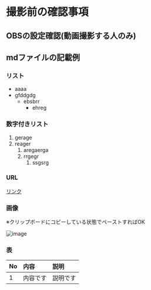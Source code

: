 # 撮影前の確認事項

## OBSの設定確認(動画撮影する人のみ)


## mdファイルの記載例
### リスト
- aaaa
- gfddgdg
  - ebsbrr
    - ehreg

### 数字付きリスト
1. gerage
2. reager
    1. aregaerga
    2. rrgegr
        1. ssgsrg
      
### URL

[リンク](https://github.com/irookiba/irookiba-doc/edit/main/README.md)

### 画像

※クリップボードにコピーしている状態でペーストすればOK

![image](https://github.com/irookiba/irookiba-doc/assets/82378664/d5a06ad1-b74c-4ef8-8bce-b33612a8e021)

### 表

| No | 内容 | 説明 |
| :-- | :-- | :-- |
| 1 | 内容です | 説明です |
